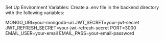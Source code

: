 Set Up Environment Variables:
Create a .env file in the backend directory with the following variables:

MONGO_URI=your-mongodb-uri
JWT_SECRET=your-jwt-secret
JWT_REFRESH_SECRET=your-jwt-refresh-secret
PORT=3000
EMAIL_USER=your-email
EMAIL_PASS=your-email-password
